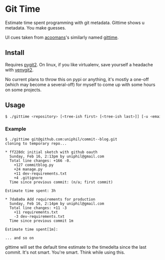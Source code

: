 Git Time
========

Estimate time spent programming with git metadata. Gittime shows u metadata.
You make guesses.

UI cues taken from [acoomans](https://github.com/acoomans)'s similarly named
[gittime](https://github.com/acoomans/gittime).


Install
-------

Requires [pygit2](https://github.com/libgit2/pygit2). On linux, if you like
virtualenv, save yourself a headache with [venvgit2](https://github.com/uniphil/venvgit2).

No current plans to throw this on pypi or anything, it's mostly a one-off (which
may become a several-off) for myself to come up with some hours on some projects.


Usage
-----

```bash
$ ./gittime <repository> [<tree-ish first> [<tree-ish last>]] [-u <email>]
```

### Example

```
$ ./gittime git@github.com:uniphil/commit--blog.git
cloning to temporary repo...

* ff228dc initial sketch with github oauth
  Sunday, Feb 16, 2:13pm by uniphil@gmail.com
  Total line changes: +166 -0.
    +127 commitblog.py
    +24 manage.py
    +11 dev-requirements.txt
    +4 .gitignore
  Time since previous commit: (n/a; first commit)
  
Estimate time spent: 3h

* 7da8a0a Add requirements for production
  Sunday, Feb 16, 2:14pm by uniphil@gmail.com
  Total line changes: +11 -3
    +11 requirements.txt
    -3 dev-requirements.txt
  Time since previous commit 1m

Estimate time spent[1m]:

... and so on
```

gittime will set the default time estimate to the timedelta since the last
commit. It's not smart. You're smart. Think while using this.
